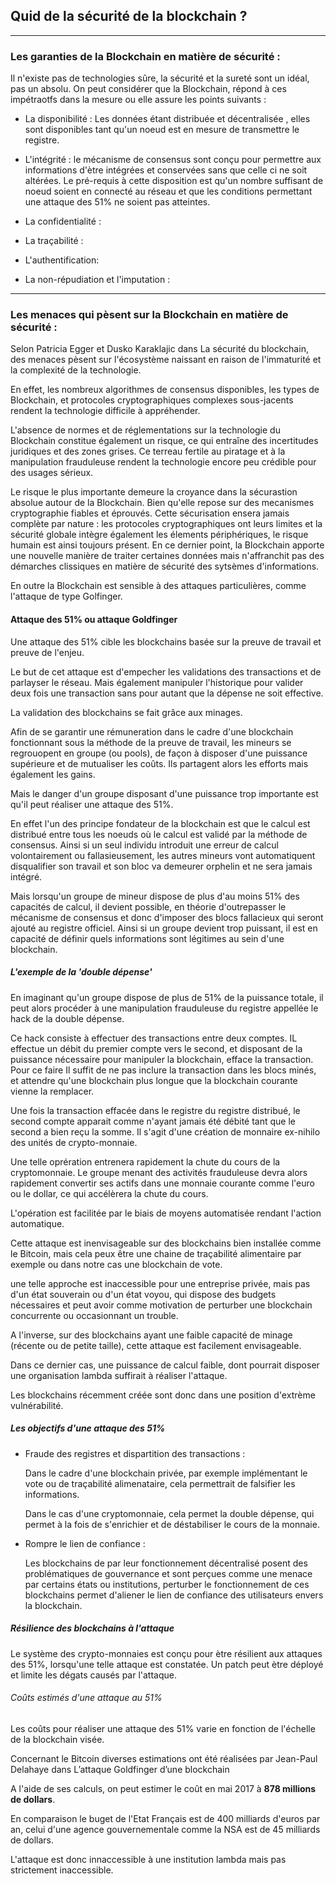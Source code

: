 ## Quid de la sécurité de la blockchain ?
---

### Les garanties de la Blockchain en matière de sécurité :

Il n'existe pas de technologies sûre, la sécurité et la sureté sont un idéal, pas un absolu.
On peut considérer que la Blockchain, répond à ces impétraotfs dans la mesure ou elle assure les points suivants :

 * La disponibilité : Les données étant distribuée et décentralisée , elles sont disponibles tant qu'un noeud est en mesure de transmettre le registre. 
 
 * L'intégrité : le mécanisme de consensus sont conçu pour permettre aux informations d'ètre intégrées et conservées sans que celle ci ne soit altérées. Le pré-requis à cette disposition est qu'un nombre suffisant de noeud soient en connecté au réseau et que les conditions permettant une attaque des 51% ne soient pas atteintes.
 
 [//]: # (TODO: COMPLETE PART BC SECU)
 
 * La confidentialité : 
 
 * La traçabilité : 
 
 * L'authentification: 
 
 * La non-répudiation et l'imputation : 


---
### Les menaces qui pèsent sur la Blockchain en matière de sécurité :

Selon Patricia Egger et Dusko Karaklajic dans La sécurité du blockchain, des menaces pèsent sur l'écosystème naissant en raison de l'immaturité et la complexité de la technologie.

En effet, les nombreux algorithmes de consensus disponibles, les types de Blockchain, et protocoles cryptographiques complexes sous-jacents rendent la technologie difficile à appréhender.

L'absence de normes et de réglementations sur la technologie du Blockchain constitue également un risque, ce qui entraîne des incertitudes juridiques et des zones grises. Ce terreau fertile au piratage et à la manipulation frauduleuse rendent la technologie encore peu crédible pour des usages sérieux. 

Le risque le plus importante demeure la croyance dans la sécurastion absolue autour de la Blockchain. Bien qu'elle repose sur des mecanismes cryptographie fiables et éprouvés. Cette sécurisation ensera jamais complète par nature : les protocoles cryptographiques ont leurs limites et la sécurité globale intègre également les élements périphériques, le risque humain est ainsi toujours présent. En ce dernier point, la Blockchain apporte une nouvelle manière de traiter certaines données mais n'affranchit pas des démarches clissiques en matière de sécurité des sytsèmes d'informations.

En outre la Blockchain est sensible à des attaques particulières, comme l'attaque de type Golfinger.

#### Attaque des 51% ou attaque Goldfinger

Une attaque des 51% cible les blockchains basée sur la preuve de travail et preuve de l'enjeu.  

Le but de cet attaque est d'empecher les validations des transactions et de parlayser le réseau. Mais également manipuler l'historique pour valider deux fois une transaction sans pour autant que la dépense ne soit effective. 

La validation des blockchains se fait grâce aux minages.

Afin de se garantir une rémuneration dans le cadre d'une blockchain fonctionnant sous la méthode de la preuve de travail, les mineurs se regrouopent en groupe (ou pools), de façon à disposer d'une puissance supérieure et de mutualiser les coûts. Ils partagent alors les efforts mais également les gains.

Mais le danger d'un groupe disposant d'une puissance trop importante est qu'il peut réaliser une attaque des 51%.

En effet l'un des principe fondateur de la blockchain est que le calcul est distribué entre tous les noeuds où le calcul est validé par la méthode de consensus. Ainsi si un seul individu introduit une erreur de calcul volontairement ou fallasieusement, les autres mineurs vont automatiquent disqualifier son travail et son bloc va demeurer orphelin et ne sera jamais intégré.

Mais lorsqu'un groupe de mineur dispose de plus d'au moins 51% des capacités de calcul, il devient possible, en théorie d'outrepasser le mécanisme de consensus et donc d'imposer des blocs fallacieux qui seront ajouté au registre officiel. 
Ainsi si un groupe devient trop puissant, il est en capacité de définir quels informations sont légitimes au sein d'une blockchain.

##### L'exemple de la 'double dépense'

En imaginant qu'un groupe dispose de plus de 51% de la puissance totale, il peut alors procéder à une manipulation frauduleuse du registre appellée le hack de la double dépense.
 
Ce hack consiste à effectuer des transactions entre deux comptes. IL effectue un débit du premier compte vers le second, et disposant de la puissance nécessaire pour manipuler la blockchain, efface la transaction. Pour ce faire Il suffit de ne pas inclure la transaction dans les blocs minés, et attendre qu'une blockchain plus longue que la blockchain courante vienne la remplacer.

Une fois la transaction effacée dans le registre du registre distribué, le second compte apparait comme n'ayant jamais été débité tant que le second a bien reçu la somme.
 Il s'agit d'une création de monnaire ex-nihilo des unités de crypto-monnaie.
 
Une telle oprération entrenera rapidement la chute du cours de la cryptomonnaie. Le groupe menant des activités frauduleuse devra alors rapidement convertir ses actifs dans une monnaie courante comme l'euro ou le dollar, ce qui accélèrera la chute du cours.

L'opération est facilitée par le biais de moyens automatisée rendant l'action automatique.

Cette attaque est inenvisageable sur des blockchains bien installée comme le Bitcoin,  mais cela peux être une chaine de traçabilité alimentaire par exemple ou dans notre cas une blockchain de vote. 

une telle approche est inaccessible pour une entreprise privée, mais pas d'un état souverain ou d'un état voyou, qui dispose des budgets nécessaires et peut avoir comme motivation de perturber une blockchain concurrente ou occasionnant un trouble.
    
A l'inverse, sur des  blockchains ayant une faible capacité de minage (récente ou de petite taille), cette attaque est facilement envisageable. 

Dans ce dernier cas, une puissance de calcul faible, dont pourrait disposer une organisation lambda suffirait à réaliser l'attaque.

Les blockchains récemment créée sont donc dans une position d'extrème vulnérabilité.

##### Les objectifs d'une attaque des 51%

* Fraude des registres et dispartition des transactions :
   
   Dans le cadre d'une blockchain privée, par exemple implémentant le vote ou de traçabilité alimenataire, cela permettrait de falsifier les informations. 
   
   Dans le cas d'une cryptomonnaie, cela permet la double dépense, qui permet à la fois de s'enrichier et de déstabiliser le cours de la monnaie.

* Rompre le lien de confiance : 

    Les blockchains de par leur fonctionnement décentralisé posent des problématiques de gouvernance et sont perçues comme une menace par certains états ou institutions, perturber le fonctionnement de ces blockchains permet d'aliener le lien de confiance des utilisateurs envers la blockchain.

##### Résilience des blockchains à l'attaque

Le système des crypto-monnaies est conçu pour ètre résilient aux attaques des 51%, lorsqu'une telle attaque est constatée. Un patch peut ètre déployé et limite les dégats causés par l'attaque. 

###### Coûts estimés d'une attaque au 51%

Les coûts pour réaliser une attaque des 51% varie en fonction de l'échelle de la blockchain visée.
 
 Concernant le Bitcoin diverses estimations ont été réalisées par Jean-Paul Delahaye dans L’attaque Goldfinger d’une blockchain

A l'aide de ses calculs, on peut estimer le coût en mai 2017 à **878 millions de dollars**.

En comparaison le buget de l'Etat Français est de 400 milliards d'euros par an, celui d'une agence gouvernementale comme la NSA est de 45 milliards de dollars.

L'attaque est donc innaccessible à une institution lambda mais pas strictement inaccessible.
